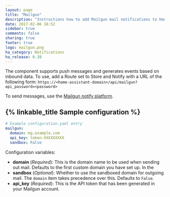 ```yaml
---
layout: page
title: "Mailgun"
description: "Instructions how to add Mailgun mail notifications to Home Assistant."
date: 2017-02-06 16:52
sidebar: true
comments: false
sharing: true
footer: true
logo: mailgun.png
ha_category: Notifications
ha_release: 0.38
---
```


The component supports push messages and generates events based on inbound data. To use, add a Route set to Store and Notify with a URL of the following form: `https://<home-assistant-domain>/api/mailgun?api_password=<password>`

To send messages, use the [Mailgun notify platform][notify].

[notify]: /components/notify.mailgun/

## {% linkable_title Sample configuration %}

```yaml
# Example configuration.yaml entry
mailgun:
  domain: mg.example.com
  api_key: token-XXXXXXXXX
  sandbox: False
```

Configuration variables:

- **domain** (*Required*): This is the domain name to be used when sending out mail. Defaults to the first custom domain you have set up. In the 
- **sandbox** (*Optional*): Whether to use the sandboxed domain for outgoing mail. The `domain` item takes precedence over this. Defaults to `False`.
- **api_key** (*Required*): This is the API token that has been generated in your Mailgun account.
